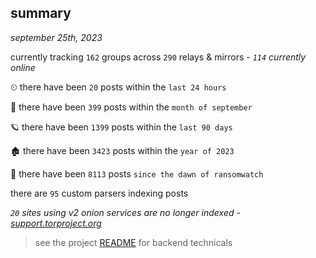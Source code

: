 
## summary
_september 25th, 2023_

currently tracking `162` groups across `290` relays & mirrors - _`114` currently online_

⏲ there have been `20` posts within the `last 24 hours`

🦈 there have been `399` posts within the `month of september`

🪐 there have been `1399` posts within the `last 90 days`

🏚 there have been `3423` posts within the `year of 2023`

🦕 there have been `8113` posts `since the dawn of ransomwatch`

there are `95` custom parsers indexing posts

_`20` sites using v2 onion services are no longer indexed - [support.torproject.org](https://support.torproject.org/onionservices/v2-deprecation/)_

> see the project [README](https://github.com/joshhighet/ransomwatch#ransomwatch--) for backend technicals
